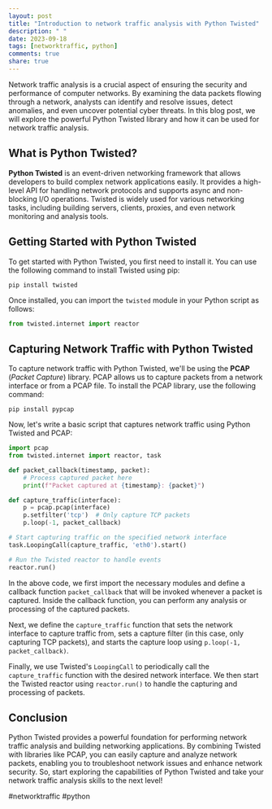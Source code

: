 ```yaml
---
layout: post
title: "Introduction to network traffic analysis with Python Twisted"
description: " "
date: 2023-09-18
tags: [networktraffic, python]
comments: true
share: true
---
```


Network traffic analysis is a crucial aspect of ensuring the security and performance of computer networks. By examining the data packets flowing through a network, analysts can identify and resolve issues, detect anomalies, and even uncover potential cyber threats. In this blog post, we will explore the powerful Python Twisted library and how it can be used for network traffic analysis.

## What is Python Twisted?

**Python Twisted** is an event-driven networking framework that allows developers to build complex network applications easily. It provides a high-level API for handling network protocols and supports async and non-blocking I/O operations. Twisted is widely used for various networking tasks, including building servers, clients, proxies, and even network monitoring and analysis tools.

## Getting Started with Python Twisted

To get started with Python Twisted, you first need to install it. You can use the following command to install Twisted using pip:

```shell
pip install twisted
```

Once installed, you can import the `twisted` module in your Python script as follows:

```python
from twisted.internet import reactor
```

## Capturing Network Traffic with Python Twisted

To capture network traffic with Python Twisted, we'll be using the **PCAP** (_Packet Capture_) library. PCAP allows us to capture packets from a network interface or from a PCAP file. To install the PCAP library, use the following command:

```shell
pip install pypcap
```

Now, let's write a basic script that captures network traffic using Python Twisted and PCAP:

```python
import pcap
from twisted.internet import reactor, task

def packet_callback(timestamp, packet):
    # Process captured packet here
    print(f"Packet captured at {timestamp}: {packet}")

def capture_traffic(interface):
    p = pcap.pcap(interface)
    p.setfilter('tcp')  # Only capture TCP packets
    p.loop(-1, packet_callback)

# Start capturing traffic on the specified network interface
task.LoopingCall(capture_traffic, 'eth0').start()

# Run the Twisted reactor to handle events
reactor.run()
```

In the above code, we first import the necessary modules and define a callback function `packet_callback` that will be invoked whenever a packet is captured. Inside the callback function, you can perform any analysis or processing of the captured packets.

Next, we define the `capture_traffic` function that sets the network interface to capture traffic from, sets a capture filter (in this case, only capturing TCP packets), and starts the capture loop using `p.loop(-1, packet_callback)`.

Finally, we use Twisted's `LoopingCall` to periodically call the `capture_traffic` function with the desired network interface. We then start the Twisted reactor using `reactor.run()` to handle the capturing and processing of packets.

## Conclusion

Python Twisted provides a powerful foundation for performing network traffic analysis and building networking applications. By combining Twisted with libraries like PCAP, you can easily capture and analyze network packets, enabling you to troubleshoot network issues and enhance network security. So, start exploring the capabilities of Python Twisted and take your network traffic analysis skills to the next level!

#networktraffic #python